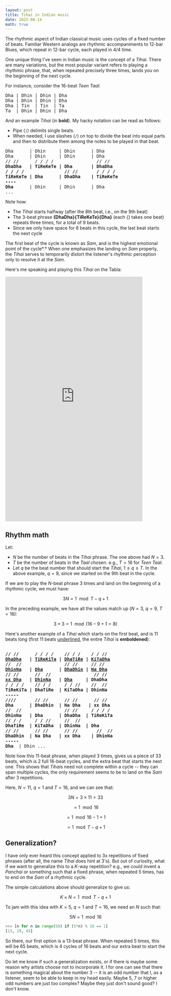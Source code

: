 ```yaml
---
layout: post
title: Tihai in Indian music
date: 2022-08-14
math: true
---
```



The rhythmic aspect of Indian classical music uses cycles of a fixed  number of beats. Familiar Western analogs are rhythmic accompaniments to 12-bar Blues, which repeat in 12-bar cycle, each played in 4/4 time.

One unique thing I've seen in Indian music is the concept of a *Tihai*. There are many variations, but the most popular variant refers to  playing a rhythmic phrase, that, when repeated precisely three times,  lands you on the beginning of the next cycle.

For instance, consider the 16-beat *Teen Taal*:

<pre>
Dha | Dhin | Dhin | Dha
Dha | Dhin | Dhin | Dha
Dha | Tin  | Tin  | Ta
Ta  | Dhin | Dhin | Dha
</pre>

And an example *Tihai* (in **bold**). My hacky notation can be read as follows:
 
 * Pipe (`|`) delimits single beats.
 * When needed, I use slashes (`/`) on top to divide the beat into equal parts
   and then to distribute them among the notes to be played in that beat.


<pre>
Dha      | Dhin     | Dhin      | Dha
Dha      | Dhin     | Dhin      | Dha
// //      / / / /                // //
<b>DhaDha   | TiReKeTe | Dha       | DhaDha
/ / / /               // //       / / / /
TiReKeTe | Dha      | DhaDha    | TiReKeTe
----
Dha</b>      | Dhin     | Dhin      | Dha
...
</pre>


 Note how:

- The *Tihai* starts halfway (after the 8th beat, i.e., on the 9th beat)
- The 3-beat phrase **{DhaDha}{TiReKeTe}{Dha}** (each {} takes one beat) repeats
  three times, for a total of 9 beats.
- Since we only have space for 8 beats in this cycle, the last beat starts the
  next cycle

 

The first beat of the cycle is known as *Sam*, and is the highest emotional
point of the cycle*.* When one emphasizes the landing on *Sam* properly, the
*Tihai* serves to temporarily distort the listener's rhythmic perception only to
resolve it at the *Sam*.

Here's me speaking and playing this *Tihai* on the Tabla:

<iframe width="431" height="766" src="https://www.youtube.com/embed/wVhaVJNXBt0" title="Simple Teen Taal Tihai" frameborder="0" allow="accelerometer; autoplay; clipboard-write; encrypted-media; gyroscope; picture-in-picture" allowfullscreen></iframe>

## Rhythm math

Let:

* $N$ be the number of beats in the *Tihai* phrase. The one above had $N=3$.
* $T$ be the number of beats in the *Taal* chosen. e.g., $T=16$ for *Teen Taal*.
* Let $q$ be the beat number that should start the *Tihai*, $1 \le q \le T$.
  In the above example, $q=9$, since we started on the 9th beat in the cycle.

If we are to play the $N$-beat phrase 3 times and land on the beginning of a
rhythmic cycle, we must have:

$$
3N = 1\mod{T-q+1}
$$

In the preceding example, we have all the values match up ($N=3$, $q=9$,
$T=16$):


$$3 \times 3 = 1\mod{\left(16-9+1 = 8\right)}$$

Here's another example of a *Tihai* which starts on the first beat, and is 11
beats long (first 11 beats <u>underlined</u>, the entire *Tihai* is
**emboldened**):

<pre>
<b>
// //      / / / /    // / /    / / //
<u>DhaDha</u>   | <u>TiReKiTa</u> | <u>DhaTiRe</u> | <u>KiTaDha</u>
//  //                // //     // //
<u>DhinNa</u>   | <u>Dha</u>      | <u>DhaDhin</u> | <u>Na Dha</u>
// //      //  //                // //
<u>xx Dha</u>   | <u>DhinNa</u>   | <u>Dha</u>     | DhaDha
/ / / /    // / /     / / //    //  //
TiReKiTa | DhaTiRe  | KiTaDha | DhinNa
-----
////       // //      // //      // //
Dha      | DhaDhin  | Na Dha   | xx Dha
//  //                // //     / / / /
DhinNa   | Dha      | DhaDha  | TiReKiTa
// / /     / / //     //  //    
DhaTiRe  | KiTaDha  | DhinNa  | Dha
// //      // //      // //       //  //
DhaDhin  | Na Dha   | xx Dha    | DhinNa
-----
Dha</b>  | Dhin ...
</pre>

Note how this 11-beat phrase, when played 3 times, gives us a piece of 33 beats,
which is 2 full 16-beat cycles, and the extra beat that starts the next one.
This shows that *Tihai*s need not complete within a cycle -- they can span
multiple cycles, the only requirement seems to be to land on the *Sam* after 3
repetitions.

Here, $N=11$, $q=1$ and $T=16$, and we can see that:

$$3N = 3 \times 11 = 33$$

$$ = 1 \mod{16} $$

$$ = 1 \mod{16 - 1 + 1} $$

$$= 1 \mod{T-q+1}$$

## Generalization?

I have only ever heard this concept applied to 3x repetitions of fixed phrases
(after all, the name *Tihai* does hint at 3's). But out of curiosity, what if we
want to generalize this to a $K$-way repetition? e.g., we could invent a
*Panchai* or something such that a fixed phrase, when repeated 5 times, has to
end on the *Sam* of a rhythmic cycle.

The simple calculations above should generalize to give us:

$$K \times N = 1\mod{T-q+1}$$

To jam with this idea with $K=5$, $q=1$ and $T=16$, we need an $N$ such
that:

$$5N = 1\mod{16}$$

```python
>>> [n for n in range(50) if (5*n) % 16 == 1]
[13, 29, 45]
```

So there, our first option is a 13-beat phrase. When repeated 5 times, this will
be 65 beats, which is 4 cycles of 16 beats and our extra beat to start the next
cycle.

Do let me know if such a generalization exists, or if there is maybe some reason
why artists choose not to incorporate it. I for one can see that there is
something magical about the number 3 -- it is an odd number that I, as a
listener, seem to be able to keep in my head easily. Maybe 5, 7 or higher odd
numbers are just too complex? Maybe they just don't sound good? I don't know.

